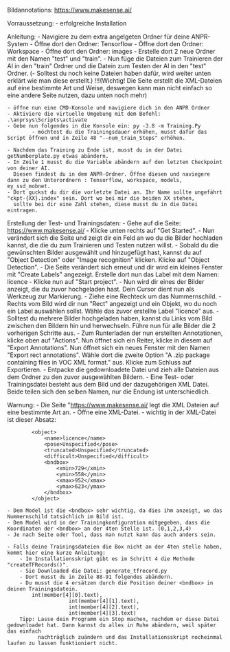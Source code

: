 Bildannotations: https://www.makesense.ai/


Vorraussetzung: 
			- erfolgreiche Installation


Anleitung: 
	- Navigiere zu dem extra angelgeten Ordner für deine ANPR-System
	- Öffne dort den Ordner: Tensorflow
	- Öffne dort den Ordner: Workspace
	- Öffne dort den Ordner: images
	- Erstelle dort 2 neue Ordner mit den Namen "test" und "train".
	- Nun füge die Dateien zum Trainieren der AI in den "train" Ordner und die Datein zum Testen der AI in den "test" Ordner.
			(- Solltest du noch keine Dateien haben dafür, wird weiter unten erklärt wie man diese erstellt.)
			!!!(Wichtig! Die Seite erstellt die XML-Dateien auf eine bestimmte Art und Weise, deswegen kann man nicht einfach so eine andere Seite nutzen, dazu unten noch mehr)

	- öffne nun eine CMD-Konsole und navigiere dich in den ANPR Ordner
	- Aktiviere die virtuelle Umgebung mit dem Befehl: .\anprsys\Scripts\activate
	- Gebe nun folgendes in die Konsole ein: py -3.8 -m Training.Py
			- möchtest du die Trainingsdauer erhöhen, musst dafür das Script öffnen und in Zeile 48 "--num_train_Steps" erhöhen.
	
	- Nachdem das Training zu Ende ist, musst du in der Datei getNumberplate.py etwas abändern.
	- In Zeile 1 musst du die Variable abändern auf den letzten Checkpoint von deiner AI.
	  Diesen findest du in dem ANPR-Ordner. Öffne diesen und naviegere dann zu den Unterordnern : Tensorflow, workspace, models, my_ssd_mobnet.
	- Dort guckst du dir die vorletzte Datei an. Ihr Name sollte ungefährt "ckpt-{XX}.index" sein. Dort wo bei mir die beiden XX stehen,
	  sollte bei dir eine Zahl stehen, diese musst du in die Datei eintragen.
	


Erstellung der Test- und Trainingsdaten:
	- Gehe auf die Seite: https://www.makesense.ai/
	- Klicke unten rechts auf "Get Started".
	- Nun verändert sich die Seite und zeigt dir ein Feld an wo du die Bilder hochladen kannst, die die du zum Trainieren und Testen nutzen willst.
	- Sobald du die gewünschten Bilder ausgewählt und hinzugefügt hast, kannst du auf "Object Detection" oder "Image recognition" klicken. Klicke auf "Object Detection".
	- Die Seite verändert sich erneut und dir wird ein kleines Fenster mit "Create Labels" angezeigt. Erstelle dort nun das Label mit dem Namen: licence
	- Klicke nun auf "Start project".
	- Nun wird dir eines der Bilder anzeigt, die du zuvor hochgeladen hast. Dein Cursor dient nun als Werkzeug zur Markierung.
	- Ziehe eine Rechteck um das Nummernschild.
	- Rechts vom Bild wird dir nun "Rect" angezeigt und ein Objekt, wo du noch ein Label auswählen sollst. Wähle das zuvor erstellte Label "licence" aus.
	- Solltest du mehrere Bilder hochgeladen haben, kannst du Links vom Bild zwischen den Bildern hin und herwechseln. 
	  Führe nun für alle Bilder die 2 vorherigen Schritte aus.
	- Zum Runterladen der nun erstellten Annotationen, klicke oben auf "Actions". Nun öffnet sich ein Reiter, klicke in diesem auf "Export Annotations".
	  Nun öffnet sich ein neues Fenster mit den Namen "Export rect annotations". Wähle dort die zweite Option "A .zip package containing files in VOC XML format." aus.
	  Klicke zum Schluss auf Exportieren.
	- Entpacke die gedownloadete Datei und zieh alle Dateien aus dem Ordner zu den zuvor ausgewählten Bildern.
	- Eine Test- oder Trainingsdatei besteht aus dem Bild und der dazugehörigen XML Datei. Beide teilen sich den selben Namen, nur die Endung ist unterschiedlich.


Warnung:
	- Die Seite "https://www.makesense.ai/ legt die XML Dateien auf eine bestimmte Art an.
	- Öffne eine XML-Datei.
	- wichtig in der XML-Datei ist dieser Absatz:

			<object>
				<name>licence</name>
				<pose>Unspecified</pose>
				<truncated>Unspecified</truncated>
				<difficult>Unspecified</difficult>
				<bndbox>
					<xmin>729</xmin>
					<ymin>558</ymin>
					<xmax>952</xmax>
					<ymax>623</ymax>
				</bndbox>
			</object>

	- Dem Model ist die <bndbox> sehr wichtig, da dies ihm anzeigt, wo das Nummernschild tatsächlich im Bild ist.
	- Dem Model wird in der Trainingkonfiguration mitgegeben, dass die Koordinaten der <bndbox> an der 4ten Stelle ist. (0,1,2,3,4)
	- Je nach Seite oder Tool, dass man nutzt kann das auch anders sein.

	- Falls deine Trainingsdateien die Box nicht an der 4ten stelle haben, kommt hier eine kurze Anleitung:
		- Im Installationsskript gibt es im Schritt 4 die Methode "createTFRecords()".
		- Sie Downloaded die Datei: generate_tfrecord.py
		- Dort musst du in Zeile 88-91 folgendes abändern.
		- Du musst die 4 ersätzen durch die Position deiner <bndbox> in deinen Trainingsdatein.
			int(member[4][0].text),
                     	int(member[4][1].text),
                    	int(member[4][2].text),
                     	int(member[4][3].text)
		Tipp: Lasse dein Programm ein Stop machen, nachdem er diese Datei gedownloadet hat. Dann kannst du alles in Ruhe abändern, weil später das einfach 
		      nachträglich zuändern und das Installationsskript nocheinmal laufen zu lassen funktioniert nicht.  
